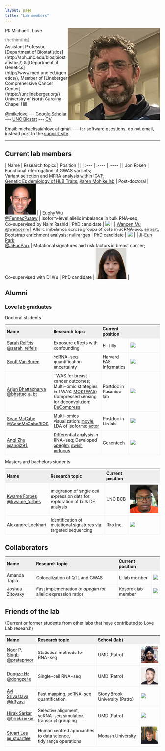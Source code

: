 ```yaml
---
layout: page
title: "Lab members"
---
```


<style>
table{
  border-collapse: collapse;
  border-spacing: 0;
}

th{
  background-color: #eeeeee;
  padding: 5px;
}

td{
  border: 1px solid #eeeeee;
  padding: 5px;
}
</style>

<img style="float: right;" src="../assets/michaellove.jpg">

<p style="margin-bottom: 0px"> PI: Michael I. Love </p>
<p style="color:grey; margin-bottom: 5px"> (he/him/his) </p>
Assistant Professor, 
[Department of Biostatistics](http://sph.unc.edu/bios/biostatistics/) &
[Department of Genetics](http://www.med.unc.edu/genetics/), 
Member of [Lineberger Comprehensive Cancer Center](https://unclineberger.org/) <br>
University of North Carolina-Chapel Hill

[@mikelove](http://twitter.com/mikelove) ---
[Google Scholar](https://scholar.google.com/citations?user=vzXv764AAAAJ) ---
[UNC Biostat](http://sph.unc.edu/adv_profile/michael-love-phd/) --- [CV](../assets/michael_love_cv.pdf)

Email: michaelisaiahlove at gmail --- for software questions,
do not email, instead post to the [support site](https://support.bioconductor.org).

---

## Current lab members

| Name | Research topics | Position | |
| :--- | :---- | :---- |
| Jon Rosen | Functional interrogation of GWAS variants; <br> Variant selection and MPRA analysis within IGVF; <br> [Genetic Epidemiology of HLB Traits](https://hlbgenepit32.web.unc.edu/), [Karen Mohlke lab](https://mohlke.web.unc.edu/)  | Post-doctoral | <img width="100" src="../assets/jonrosen.jpg"> |
| [Euphy Wu](https://www.linkedin.com/in/euphy-wu-09b14383) <br> [@FennecPaaaw](https://twitter.com/FennecPaaaw) | Isoform-level allelic imbalance in bulk RNA-seq; <br> Co-supervised by Naim Rashid | PhD candidate | <img width="100" src="../assets/euphywu.jpg"> |
| [Wancen Mu](https://scholar.google.com/citations?user=mw7wEcsAAAAJ&hl=en) <br> [@wancenm](https://twitter.com/wancenm?lang=en) | Allelic imbalance across groups of cells in scRNA-seq: [airpart](https://bioconductor.org/packages/airpart); <br> Bootstrap enrichment analysis: [nullranges](https://bioconductor.org/packages/nullranges) | PhD candidate | <img width="100" src="../assets/wancenmu.jpg"> |
| [Ji-Eun Park](https://www.linkedin.com/in/ji-eun-park) <br> [@JiEunPark](https://twitter.com/_JiEun_Park_) | Mutational signatures and risk factors in breast cancer; <br> Co-supervised with Di Wu | PhD candidate | <img width="100" src="../assets/ji-eunpark.jpg"> |

## Alumni

### Love lab graduates

Doctoral students

| Name | Research topic | Current position | <font color="#EEEEEE">~~~~~~~~~~</font> |
| :--- | :---- | :---- | :---- |
| [Sarah Reifeis](https://scholar.google.com/citations?user=f4mwC_0AAAAJ&hl=en) [@sarah_reifeis](https://twitter.com/sarah_reifeis) | Exposure effects with confounding | Eli Lilly | <img width="100" src="../assets/sarahreifeis.jpg"> |
| [Scott Van Buren](https://scholar.google.com/citations?user=tq0VCBcAAAAJ&hl=en) | scRNA-seq quantification uncertainty | Harvard FAS Informatics | <img width="100" src="../assets/scottvanburen.jpg"> |
| [Arjun Bhattacharya](https://bhattacharya-a-bt.github.io) [@bhattac_a_bt](https://twitter.com/bhattac_a_bt) | TWAS for breast cancer outcomes; Multi-omic strategies in TWAS: [MOSTWAS](https://bhattacharya-a-bt.github.io/MOSTWAS/); Compressed sensing for deconvolution: [DeCompress](https://bhattacharya-a-bt.github.io/DeCompress/) | Postdoc in Pasaniuc lab | <img width="100" src="../assets/arjunbhattacharya.jpg"> | 
| [Sean McCabe](https://mccabes292.github.io/) [@SeanMcCabeBIOS](https://twitter.com/SeanMcCabeBIOS) | Multi-omics visualization: [movie](https://github.com/mccabes292/movie); LDA of isoforms: [actor](https://github.com/mccabes292/actor) | Postdoc in Lin lab | <img width="100" src="../assets/seanmccabe.png"> |
| [Anqi Zhu](https://azhu513.github.io) <br> [@anqiz91](https://twitter.com/anqiz91) | Differential analysis in RNA-seq; Developed [apeglm](http://bioconductor.org/packages/apeglm), [swish](http://bioconductor.org/packages/fishpond), [mrlocus](https://mikelove.github.io/mrlocus) | Genentech | <img width="100" src="../assets/anqizhu.png"> |

Masters and bachelors students

| Name | Research topic | Current position | <font color="#EEEEEE">~~~~~~~~~~</font> |
| :--- | :---- | :---- | :---- |
| [Kwame Forbes](https://kwameforbes.github.io/) [@kwame_forbes](https://twitter.com/kwame_forbes) | Integration of single cell expression data for exploration of bulk DE analysis | UNC BCB | <img width="100" src="../assets/kwameforbes.jpg"> |
| Alexandre Lockhart | Identification of mutational signatures via targeted sequencing | Rho Inc. | <img width="100" src="../assets/alexlockhart.jpg"> |

## Collaborators

| Name | Research topic | Current position &nbsp; &nbsp; &nbsp; | |
| :--- | :---- | :---- | :---- |
| Amanda Tapia | Colocalization of QTL and GWAS | Li lab member | <img width="100" src="../assets/amandatapia.jpg"> |
| Joshua Zitovsky | Fast implementation of *apeglm* for allelic expression ratios | Kosorok lab member | <img width="100" src="../assets/joshuazitovsky.jpg"> | 


## Friends of the lab

(Current or former students from other labs that have contributed to Love Lab research)

| Name | Research topic | School (lab) | |
| :--- | :---- | :---- | :---- |
| [Noor P. Singh](https://npsdc.github.io/) <br> [@pratapnoor](https://twitter.com/pratapnoor) | Statistical methods for RNA-seq | UMD (Patro) | <img width="100" src="../assets/noorpratapsingh.jpg"> |
| [Dongze He](https://combine-lab.github.io/members/dongze-he.html) <br> [@dongzehe](https://twitter.com/dongzehe) | Single-cell RNA-seq | UMD (Patro) | <img width="100" src="../assets/dongzehe.jpg"> |
| [Avi Srivastava](https://k3yavi.github.io/) <br> [@k3yavi](https://twitter.com/k3yavi) | Fast mapping, scRNA-seq quantification | Stony Brook University (Patro) | <img width="100" src="../assets/avisrivastava.jpg"> |
| [Hirak Sarkar](https://hiraksarkar.github.io/) <br> [@hiraksarkar](https://twitter.com/hiraksarkar) | Selective alignment, <br> scRNA-seq simulation, <br> transcript grouping | UMD (Patro) | <img width="100" src="../assets/hiraksarkar.jpg"> |
| [Stuart Lee](https://stuartlee.org/) <br> [@_stuartlee](https://twitter.com/_stuartlee) | Human centred approaches to data science, <br> tidy range operations | Monash University | <img width="100" src="../assets/stuartlee.jpg"> |
